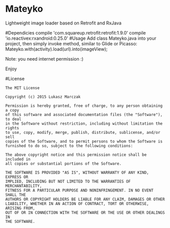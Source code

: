 # Mateyko
Lightweight image loader based on Retrofit and RxJava

#Dependicies
    compile 'com.squareup.retrofit:retrofit:1.9.0'
    compile 'io.reactivex:rxandroid:0.25.0'
#Usage
Add class Mateyko.java into your project, then simply invoke method, similar to Glide or Picasso:
Mateyko.with(activity).load(url).into(imageView);

Note: you need internet permission :)

Enjoy

#License

    The MIT License

    Copyright (c) 2015 Lukasz Marczak

    Permission is hereby granted, free of charge, to any person obtaining a copy
    of this software and associated documentation files (the "Software"), to deal
    in the Software without restriction, including without limitation the rights
    to use, copy, modify, merge, publish, distribute, sublicense, and/or sell
    copies of the Software, and to permit persons to whom the Software is
    furnished to do so, subject to the following conditions:

    The above copyright notice and this permission notice shall be included in
    all copies or substantial portions of the Software.

    THE SOFTWARE IS PROVIDED "AS IS", WITHOUT WARRANTY OF ANY KIND, EXPRESS OR
    IMPLIED, INCLUDING BUT NOT LIMITED TO THE WARRANTIES OF MERCHANTABILITY,
    FITNESS FOR A PARTICULAR PURPOSE AND NONINFRINGEMENT. IN NO EVENT SHALL THE
    AUTHORS OR COPYRIGHT HOLDERS BE LIABLE FOR ANY CLAIM, DAMAGES OR OTHER
    LIABILITY, WHETHER IN AN ACTION OF CONTRACT, TORT OR OTHERWISE, ARISING FROM,
    OUT OF OR IN CONNECTION WITH THE SOFTWARE OR THE USE OR OTHER DEALINGS IN
    THE SOFTWARE.


